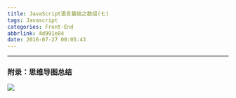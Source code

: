 ```yaml
---
title: JavaScript语言基础之数组(七)
tags: Javascript
categories: Front-End
abbrlink: 4d991e84
date: 2016-07-27 00:05:43
---
```


---
<!--more-->

### 附录：思维导图总结

![](http://7xq6al.com1.z0.glb.clouddn.com/javascript%E6%95%B0%E7%BB%84.gif)
